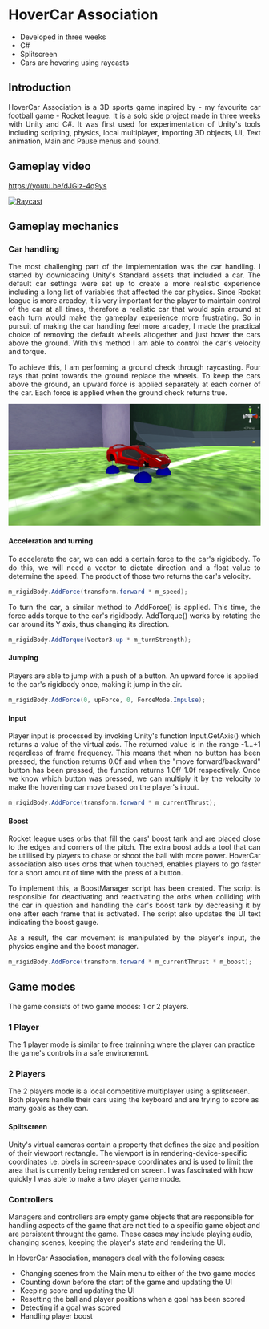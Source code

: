 # HoverCar Association #

* Developed in three weeks
* C#
* Splitscreen
* Cars are hovering using raycasts


## Introduction ##
<p align="Justify">
HoverCar Association is a 3D sports game inspired by - my favourite car football game - Rocket league. It is a solo side project made in three weeks with Unity and C#. It was first used for experimentation of Unity's tools including scripting, physics, local multiplayer, importing 3D objects, UI, Text animation, Main and Pause menus and sound.
</p>

## Gameplay video ##

https://youtu.be/dJGiz-4q9ys

[![Raycast](http://img.youtube.com/vi/dJGiz-4q9ys/0.jpg)](http://www.youtube.com/watch?v=dJGiz-4q9ys&ab_channel=ChristomanosAnastasiou)

## Gameplay mechanics ##



### Car handling ###

<p align="Justify">
The most challenging part of the implementation was the car handling. I started by downloading Unity's Standard assets that included a car. The default car settings were set up to create a more realistic experience including a long list of variables that affected the car physics. Since Rocket league is more arcadey, it is very important for the player to maintain control of the car at all times, therefore a realistic car that would spin around at each turn would make the gameplay experience more frustrating. So in pursuit of making the car handling feel more arcadey, I made the practical choice of removing the default wheels altogether and just hover the cars above the ground. With this method I am able to control the car's velocity and torque. 
</p>

<p align="Justify">
To achieve this, I am performing a ground check through raycasting. Four rays that point towards the ground replace the wheels. To keep the cars above the ground, an upward force is applied separately at each corner of the car. Each force is applied when the ground check returns true.
</p>
  
  
![ScreenShot](https://github.com/hristomanos/HoverCarAssociation/blob/master/HoverCar2.png)

#### Acceleration and turning ####

<p align="Justify">
To accelerate the car, we can add a certain force to the car's rigidbody. To do this, we will need a vector to dictate direction and a float value to determine the speed. The product of those two returns the car's velocity. 
</p>

```C#
m_rigidBody.AddForce(transform.forward * m_speed);
```

<p align="Justify">
To turn the car, a similar method to AddForce() is applied. This time, the force adds torque to the car's rigidbody. AddTorque() works by rotating the car around its Y axis, thus changing its direction. 
</p>
  
```C#
m_rigidBody.AddTorque(Vector3.up * m_turnStrength);
```

#### Jumping ####

Players are able to jump with a push of a button. An upward force is applied to the car's rigidbody once, making it jump in the air.

```C#
m_rigidBody.AddForce(0, upForce, 0, ForceMode.Impulse);
```

#### Input ####

<p align="Justify">
Player input is processed by invoking Unity's function Input.GetAxis() which returns a value of the virtual axis. The returned value is in the range -1...+1 reqardless of frame frequency. This means that when no button has been pressed, the function returns 0.0f and when the "move forward/backward" button has been pressed, the function returns 1.0f/-1.0f respectively. Once we know which button was pressed, we can multiply it by the velocity to make the hoverring car move based on the player's input.
</p>
  
```c#
m_rigidBody.AddForce(transform.forward * m_currentThrust);
```

#### Boost ####
<p align="Justify">
Rocket league uses orbs that fill the cars' boost tank and are placed close to the edges and corners of the pitch. The extra boost adds a tool that can be utlilised by players to chase or shoot the ball with more power. HoverCar association also uses orbs that when touched, enables players to go faster for a short amount of time with the press of a button.
</p>

<p align="Justify">
To implement this, a BoostManager script has been created. The script is responsible for deactivating and reactivating the orbs when colliding with the car in question and handling the car's boost tank by decreasing it by one after each frame that is activated. The script also updates the UI text indicating the boost gauge.
</p>

<p align="Justify">
As a result, the car movement is manipulated by the player's input, the physics engine and the boost manager.
</p>

```c#
m_rigidBody.AddForce(transform.forward * m_currentThrust * m_boost);
```

## Game modes ##
<p align="Justify">
The game consists of two game modes: 1 or 2 players. 

### 1 Player ###
The 1 player mode is similar to free trainning where the player can practice the game's controls in a safe environemnt.

### 2 Players ###
The 2 players mode is a local competitive multiplayer using a splitscreen. Both players handle their cars using the keyboard and are trying to score as many goals as they can.

#### Splitscreen ####

 Unity's virtual cameras contain a property that defines the size and position of their viewport rectangle. The viewport is in rendering-device-specific coordinates i.e. pixels in screen-space coordinates and is used to limit the area that is currently being rendered on screen. I was fascinated with how quickly I was able to make a two player game mode.

### Controllers ###
Managers and controllers are empty game objects that are responsible for handling aspects of the game that are not tied to a specific game object and are persistent throught the game. These cases may include playing audio, changing scenes, keeping the player's state and rendering the UI.
  
In HoverCar Association, managers deal with the following cases:
  
  * Changing scenes from the Main menu to either of the two game modes
  * Counting down before the start of the game and updating the UI
  * Keeping score and updating the UI
  * Resetting the ball and player positions when a goal has been scored
  * Detecting if a goal was scored
  * Handling player boost
  
